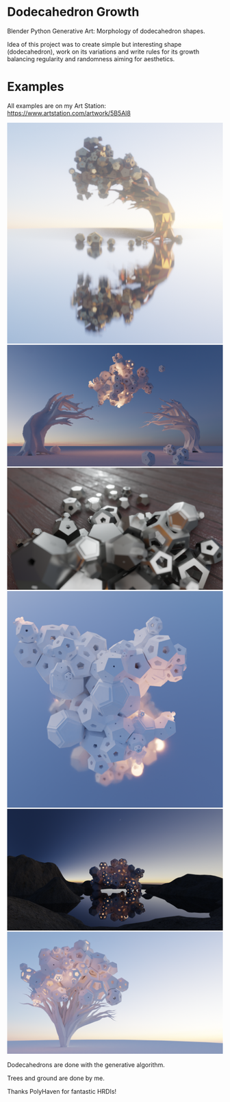 # Dodecahedron Growth

Blender Python Generative Art: Morphology of dodecahedron shapes.

Idea of this project was to create simple but interesting shape (dodecahedron), work on its variations and write rules for its growth balancing regularity and randomness aiming for aesthetics. 

# Examples

All examples are on my Art Station: https://www.artstation.com/artwork/5B5Al8

![](img/ref4_eevee.png)
![](img/ref1_cycles_denoise.png)
![](img/4_eevee.png)
![](img/ref2.png)
![](img/ref4_cycles.png)
![](img/treehouse_v1_cycles_denoise.png)

Dodecahedrons are done with the generative algorithm.

Trees and ground are done by me.

Thanks PolyHaven for fantastic HRDIs!
